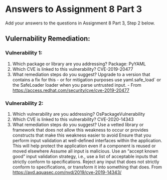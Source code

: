 # Answers to Assignment 8 Part 3

Add your answers to the questions in Assignment 8 Part 3, Step 2 below. 

## Vulernability Remediation:
### Vulnerability 1: 
1. Which package or library are you addressing?
Package: PyYAML
2. Which CVE is linked to this vulnerability?
CVE-2019-20477
3. What remediation steps do you suggest?
Upgrade to a version that contains a fix for this - or for mitigation purposes use yaml.safe_load` or the SafeLoader loader when you parse untrusted input. - From https://access.redhat.com/security/cve/cve-2019-20477

### Vulnerability 2:
1. Which vulnerability are you addressing?
OsPackageVulnerability
2. Which CVE is linked to this vulnerability?
CVE-2020-14343
3. What remediation steps do you suggest? 
Use a vetted library or framework that does not allow this weakness to occur or provides constructs that make this weakness easier to avoid
Ensure that you perform input validation at well-defined interfaces within the application. This will help protect the application even if a component is reused or moved elsewhere
Assume all input is malicious. Use an “accept known good” input validation strategy, i.e., use a list of acceptable inputs that strictly conform to specifications. Reject any input that does not strictly conform to specifications, or transform it into something that does.
From https://avd.aquasec.com/nvd/2019/cve-2019-14343/